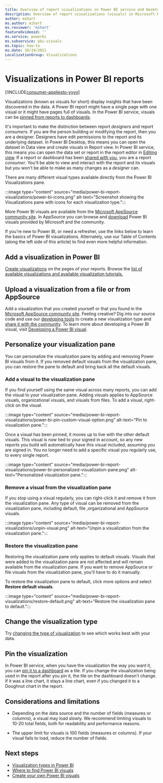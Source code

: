 ```yaml
---
title: Overview of report visualizations in Power BI service and Desktop
description: Overview of report visualizations (visuals) in Microsoft Power BI.
author: mihart
ms.author: mihart
ms.reviewer: 'mihart'
featuredvideoid: ''
ms.service: powerbi
ms.subservice: pbi-visuals
ms.topic: how-to
ms.date: 10/19/2021
LocalizationGroup: Visualizations 
---
```


# Visualizations in Power BI reports

[!INCLUDE[consumer-appliesto-yyyn](../includes/consumer-appliesto-yyyn.md)]

Visualizations (known as visuals for short) display insights that have been discovered in the data. A Power BI report might have a single page with one visual or it might have pages full of visuals. In the Power BI service, visuals can be [pinned from reports to dashboards](../create-reports/service-dashboard-pin-tile-from-report.md).

It's important to make the distinction between report *designers* and report *consumers*. If you are the person building or modifying the report, then you are a designer. Designers have edit permissions to the report and its underlying dataset. In Power BI Desktop, this means you can open the dataset in Data view and create visuals in Report view. In Power BI service, this means you can open the data set or report in the report editor in [Editing view](../consumer/end-user-reading-view.md). If a report or dashboard has been [shared with you](../consumer/end-user-shared-with-me.md), you are a report *consumer*. You'll be able to view and interact with the report and its visuals but you won't be able to make as many changes as a *designer* can.

There are many different visual types available directly from the Power BI Visualizations pane.

:::image type="content" source="media/power-bi-report-visualizations/power-bi-icons.png" alt-text="Screenshot showing the Visualizations pane with icons for each visualization type.":::

More Power BI visuals are available from the [Microsoft AppSource community site](https://appsource.microsoft.com). In AppSource you can browse and [download](https://appsource.microsoft.com/marketplace/apps?page=1&product=power-bi-visuals) Power BI visuals provided by Microsoft and the community.

If you're new to Power BI, or need a refresher, use the links below to learn the basics of Power BI visualizations.  Alternately, use our Table of Contents (along the left side of this article) to find even more helpful information.

## Add a visualization in Power BI

[Create visualizations](power-bi-report-add-visualizations-i.md) on the pages of your reports. Browse the [list of available visualizations and available visualization tutorials.](power-bi-visualization-types-for-reports-and-q-and-a.md) 

## Upload a visualization from a file or from AppSource

Add a visualization that you created yourself or that you found in the [Microsoft AppSource community site](https://appsource.microsoft.com/marketplace/apps?product=power-bi-visuals). Feeling creative? Dig into our source code and use our [developing tools](../developer/visuals/environment-setup.md) to create a new visualization type and [share it with the community](../developer/visuals/office-store.md). To learn more about developing a Power BI visual, visit [Developing a Power BI visual](../developer/visuals/develop-circle-card.md).

## Personalize your visualization pane

You can personalize the visualization pane by adding and removing Power BI visuals from it. If you removed default visuals from the visualization pane, you can restore the pane to default and bring back all the default visuals.

### Add a visual to the visualization pane

If you find yourself using the same visual across many reports, you can add the visual to your visualization pane. Adding visuals applies to AppSource visuals, organizational visuals, and visuals from files. To add a visual, right-click on the visual.

:::image type="content" source="media/power-bi-report-visualizations/power-bi-pin-custom-visual-option.png" alt-text="Pin to visualization pane.":::

Once a visual has been pinned, it moves up to live with the other default visuals. This visual is now tied to your signed in account, so any new reports you build will automatically have this visual included, assuming you are signed in. You no longer need to add a specific visual you regularly use,  to every single report.

:::image type="content" source="media/power-bi-report-visualizations/power-bi-personalized-visualization-pane.png" alt-text="Personalized visualization pane.":::

### Remove a visual from the visualization pane

If you stop using a visual regularly, you can right-click it and remove it from the visualization pane. Any type of visual can be removed from the visualization pane, including default, file ,organizational and AppSource visuals.

:::image type="content" source="media/power-bi-report-visualizations/unpin-visual.png" alt-text="Unpin a visualization from the visualization pane.":::

### Restore the visualization pane

Restoring the visualization pane only applies to default visuals. Visuals that were added to the visualization pane are not affected and will remain available from the visualization pane. If you want to remove AppSource or file visuals from the visualization pane, you'll have to do it manually.

To restore the visualization pane to default, click more options and select **Restore default visuals**.

:::image type="content" source="media/power-bi-report-visualizations/restore-default.png" alt-text="Restore the visualization pane to default.":::

## Change the visualization type

Try [changing the type of visualization](power-bi-report-change-visualization-type.md) to see which works best with your data.

## Pin the visualization

In Power BI service, when you have the visualization the way you want it, you can [pin it to a dashboard](../create-reports/service-dashboard-pin-tile-from-report.md) as a tile. If you change the visualization being used in the report after you pin it, the tile on the dashboard doesn't change. If it was a line chart, it stays a line chart, even if you changed it to a Doughnut chart in the report.

## Considerations and limitations

- Depending on the data source and the number of fields (measures or columns), a visual may load slowly.  We recommend limiting visuals to 10-20 total fields, both for readability and performance reasons.

- The upper limit for visuals is 100 fields (measures or columns). If your visual fails to load, reduce the number of fields.

## Next steps

- [Visualization types in Power BI](power-bi-visualization-types-for-reports-and-q-and-a.md)
- [Where to find Power BI visuals](../developer/visuals/power-bi-custom-visuals.md)
- [Create your own Power BI visuals](../developer/visuals/develop-power-bi-visuals.md)
